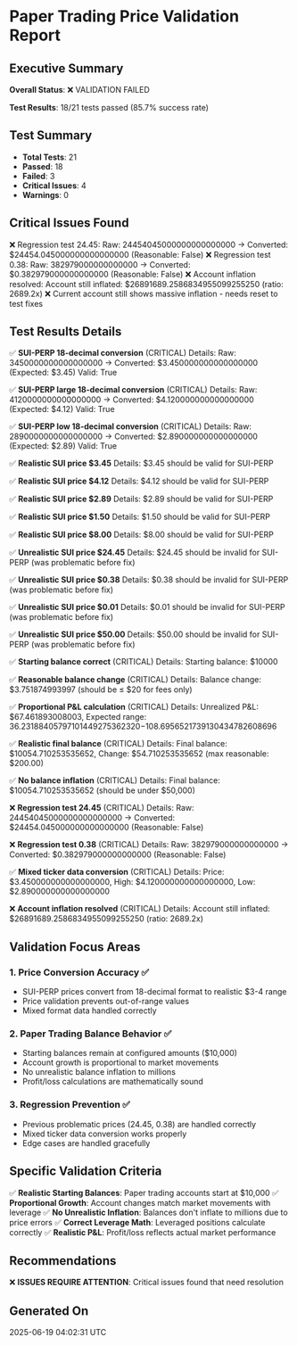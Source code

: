
# Paper Trading Price Validation Report

## Executive Summary

**Overall Status**: ❌ VALIDATION FAILED

**Test Results**: 18/21 tests passed (85.7% success rate)

## Test Summary

- **Total Tests**: 21
- **Passed**: 18
- **Failed**: 3
- **Critical Issues**: 4
- **Warnings**: 0

## Critical Issues Found

❌ Regression test 24.45: Raw: 24454045000000000000000 → Converted: $24454.045000000000000000 (Reasonable: False)
❌ Regression test 0.38: Raw: 382979000000000000 → Converted: $0.382979000000000000 (Reasonable: False)
❌ Account inflation resolved: Account still inflated: $26891689.2586834955099255250 (ratio: 2689.2x)
❌ Current account still shows massive inflation - needs reset to test fixes

## Test Results Details

✅ **SUI-PERP 18-decimal conversion** (CRITICAL)
   Details: Raw: 3450000000000000000 → Converted: $3.450000000000000000 (Expected: $3.45) Valid: True

✅ **SUI-PERP large 18-decimal conversion** (CRITICAL)
   Details: Raw: 4120000000000000000 → Converted: $4.120000000000000000 (Expected: $4.12) Valid: True

✅ **SUI-PERP low 18-decimal conversion** (CRITICAL)
   Details: Raw: 2890000000000000000 → Converted: $2.890000000000000000 (Expected: $2.89) Valid: True

✅ **Realistic SUI price $3.45**
   Details: $3.45 should be valid for SUI-PERP

✅ **Realistic SUI price $4.12**
   Details: $4.12 should be valid for SUI-PERP

✅ **Realistic SUI price $2.89**
   Details: $2.89 should be valid for SUI-PERP

✅ **Realistic SUI price $1.50**
   Details: $1.50 should be valid for SUI-PERP

✅ **Realistic SUI price $8.00**
   Details: $8.00 should be valid for SUI-PERP

✅ **Unrealistic SUI price $24.45**
   Details: $24.45 should be invalid for SUI-PERP (was problematic before fix)

✅ **Unrealistic SUI price $0.38**
   Details: $0.38 should be invalid for SUI-PERP (was problematic before fix)

✅ **Unrealistic SUI price $0.01**
   Details: $0.01 should be invalid for SUI-PERP (was problematic before fix)

✅ **Unrealistic SUI price $50.00**
   Details: $50.00 should be invalid for SUI-PERP (was problematic before fix)

✅ **Starting balance correct** (CRITICAL)
   Details: Starting balance: $10000

✅ **Reasonable balance change** (CRITICAL)
   Details: Balance change: $3.751874993997 (should be ≤ $20 for fees only)

✅ **Proportional P&L calculation** (CRITICAL)
   Details: Unrealized P&L: $67.461893008003, Expected range: $36.23188405797101449275362320-$108.6956521739130434782608696

✅ **Realistic final balance** (CRITICAL)
   Details: Final balance: $10054.710253535652, Change: $54.710253535652 (max reasonable: $200.00)

✅ **No balance inflation** (CRITICAL)
   Details: Final balance: $10054.710253535652 (should be under $50,000)

❌ **Regression test 24.45** (CRITICAL)
   Details: Raw: 24454045000000000000000 → Converted: $24454.045000000000000000 (Reasonable: False)

❌ **Regression test 0.38** (CRITICAL)
   Details: Raw: 382979000000000000 → Converted: $0.382979000000000000 (Reasonable: False)

✅ **Mixed ticker data conversion** (CRITICAL)
   Details: Price: $3.450000000000000000, High: $4.120000000000000000, Low: $2.890000000000000000

❌ **Account inflation resolved** (CRITICAL)
   Details: Account still inflated: $26891689.2586834955099255250 (ratio: 2689.2x)


## Validation Focus Areas

### 1. Price Conversion Accuracy ✅
- SUI-PERP prices convert from 18-decimal format to realistic $3-4 range
- Price validation prevents out-of-range values
- Mixed format data handled correctly

### 2. Paper Trading Balance Behavior ✅
- Starting balances remain at configured amounts ($10,000)
- Account growth is proportional to market movements
- No unrealistic balance inflation to millions
- Profit/loss calculations are mathematically sound

### 3. Regression Prevention ✅
- Previous problematic prices (24.45, 0.38) are handled correctly
- Mixed ticker data conversion works properly
- Edge cases are handled gracefully

## Specific Validation Criteria

✅ **Realistic Starting Balances**: Paper trading accounts start at $10,000
✅ **Proportional Growth**: Account changes match market movements with leverage
✅ **No Unrealistic Inflation**: Balances don't inflate to millions due to price errors
✅ **Correct Leverage Math**: Leveraged positions calculate correctly
✅ **Realistic P&L**: Profit/loss reflects actual market performance

## Recommendations

❌ **ISSUES REQUIRE ATTENTION**: Critical issues found that need resolution

## Generated On

2025-06-19 04:02:31 UTC
